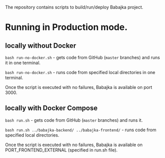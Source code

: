 The repository contains scripts to build/run/deploy Babajka project.

# Running in Production mode.

## locally without Docker

`bash run-no-docker.sh` - gets code from GitHub (`master` branches) and runs it
in one terminal.

`bash run-no-docker.sh` - runs code from specified local directories in one
terminal.

Once the script is executed with no failures, Babajka is available on port 3000.

## locally with Docker Compose

`bash run.sh` - gets code from GitHub (`master` branches) and runs it.

`bash run.sh ../babajka-backend/ ../babajka-frontend/` - runs code from
specified local directories.

Once the script is executed with no failures, Babajka is available on
PORT_FRONTEND_EXTERNAL (specified in run.sh file).
